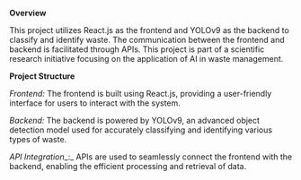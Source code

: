 **Overview**

This project utilizes React.js as the frontend and YOLOv9 as the backend to classify and identify waste. The communication between the frontend and backend is facilitated through APIs. This project is part of a scientific research initiative focusing on the application of AI in waste management.

**Project Structure**

_Frontend:_ The frontend is built using React.js, providing a user-friendly interface for users to interact with the system.

_Backend:_ The backend is powered by YOLOv9, an advanced object detection model used for accurately classifying and identifying various types of waste.

_API Integration__:_ APIs are used to seamlessly connect the frontend with the backend, enabling the efficient processing and retrieval of data.





